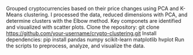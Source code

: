 Grouped cryptocurrencies based on their price changes using PCA and K-Means clustering. I processed the data, reduced dimensions
with PCA, and determine clusters with the Elbow method. Key componets are identified and visualized with scatter plots.
Clone the repository: git clone https://github.com/your-username/crypto-clustering.git
Install dependencies: pip install pandas numpy scikit-learn matplotlib hvplot
Run the scripts to preprocess, analyze, and visualize the data.
